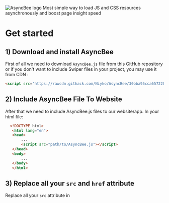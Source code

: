 ![AsyncBee logo](https://i.imgur.com/vu55wrS.png)
Most simple way to load JS and CSS resources asynchronously and boost page insight speed

# Get started
## 1) Download and install AsyncBee
First of all we need to download `AsyncBee.js` file from this GitHub repository or if you don't want to include Swiper files in your project, you may use it from CDN :
`````Html
<script src='https://rawcdn.githack.com/Niyko/AsyncBee/30bba95cca657220e65a146fa7e382208c0bb16c/AsyncBee.js'></script>`
`````
## 2) Include AsyncBee File To Website
After that we need to include AsyncBee.js files to our website/app. In your html file:
`````Html
  <!DOCTYPE html>
   <html lang="en">
   <head>
       ...
       <script src="path/to/AsyncBee.js"></script>
   </head>
   <body>
       ...
   </body>
   </html>
`````
## 3) Replace all your `src` and `href` attribute
Replace all your `src` attribute in <script> tag with `asyncbee` and replace the `href` attribute in <link> tag with `asyncbee` for example if your website contains script tags like this:
`````Html
  <script src='path/to/main.js'></script>
  <script src='path/to/bootstrap.js'></script>
`````
   replace the `src` attribute with the `asyncbee` atttribute like given below
`````Html
  <script asyncfly='path/to/main.js'></script>
  <script asyncfly='path/to/bootstrap.js'></script>
`````
## 4) Initialize AsyncBee
Finally, we need to initialize AsyncBee in JS, To initilize add this below code in the inline script or in script file that is included in the very end of body (right before closing </body> tag):
`````Javascript
var myAsyncBee = new myAsyncBee();
`````
# Options
All the options aviablabe in the myAsyncBee() funtion are given below and an example of its usage is also given below.

| Option | Description | Example Value |
| --- | --- | --- |
| loadingcolor | color of the loading spinner | #ff0000 or rgb(255,0,0) |
| loadingbgcolor | color of the loading background | #ff0000 or rgb(255,0,0) |
| loading | disable the default loading screen | true or false |
| ondone | is a callback and called when finished loading all resources | function (){ alert("all loaded"); } |

`````Javascript
var myAsyncBee = new myAsyncBee({
   loading: false,
   loadingcolor: '#ff0000',
   loadingbgcolor: 'rgb(255,255,255)',
   ondone: function (){
      alert("all loaded");
   }
});
`````
# License
PHPGit is licensed under the [GNU GENERAL PUBLIC LICENSE](https://github.com/Niyko/AsyncBee/blob/master/LICENSE).

